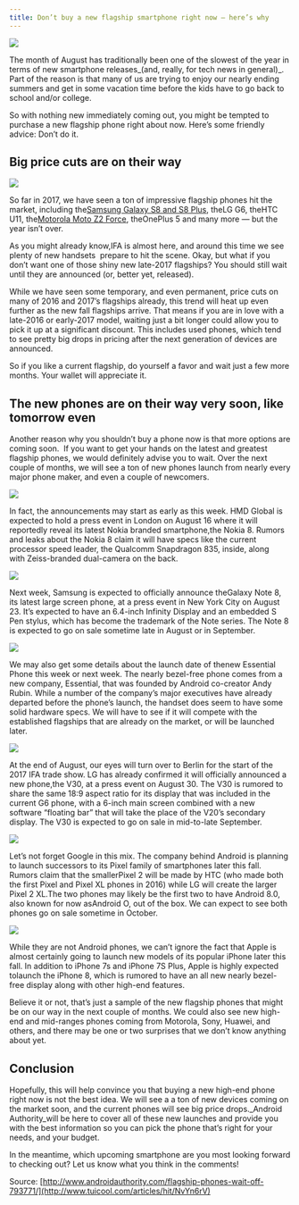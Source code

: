 ```yaml
---
title: Don’t buy a new flagship smartphone right now – here’s why
---
```


![](http://img0.tuicool.com/v2UfqeE.jpg!web)

The month of August has traditionally been one of the slowest of the year in terms of new smartphone releases_\(and, really, for tech news in general\)_. Part of the reason is that many of us are trying to enjoy our nearly ending summers and get in some vacation time before the kids have to go back to school and/or college.

So with nothing new immediately coming out, you might be tempted to purchase a new flagship phone right about now. Here’s some friendly advice: Don’t do it.

## Big price cuts are on their way

![](http://img0.tuicool.com/VVBn6rz.jpg!web)

So far in 2017, we have seen a ton of impressive flagship phones hit the market, including the[Samsung Galaxy S8 and S8 Plus](http://www.androidauthority.com/samsung-galaxy-s8-plus-review-760314/), theLG G6, theHTC U11, the[Motorola Moto Z2 Force](http://www.androidauthority.com/moto-z2-force-review-790059/), theOnePlus 5 and many more — but the year isn’t over.

As you might already know,IFA is almost here, and around this time we see plenty of new handsets  prepare to hit the scene. Okay, but what if you don’t want one of those shiny new late-2017 flagships? You should still wait until they are announced \(or, better yet, released\).

While we have seen some temporary, and even permanent, price cuts on many of 2016 and 2017’s flagships already, this trend will heat up even further as the new fall flagships arrive. That means if you are in love with a late-2016 or early-2017 model, waiting just a bit longer could allow you to pick it up at a significant discount. This includes used phones, which tend to see pretty big drops in pricing after the next generation of devices are announced.

So if you like a current flagship, do yourself a favor and wait just a few more months. Your wallet will appreciate it.

## The new phones are on their way very soon, like tomorrow even

Another reason why you shouldn’t buy a phone now is that more options are coming soon.  If you want to get your hands on the latest and greatest flagship phones, we would definitely advise you to wait. Over the next couple of months, we will see a ton of new phones launch from nearly every major phone maker, and even a couple of newcomers.

![](http://img0.tuicool.com/VNzqQvF.jpg!web)

In fact, the announcements may start as early as this week. HMD Global is expected to hold a press event in London on August 16 where it will reportedly reveal its latest Nokia branded smartphone,the Nokia 8. Rumors and leaks about the Nokia 8 claim it will have specs like the current processor speed leader, the Qualcomm Snapdragon 835, inside, along with Zeiss-branded dual-camera on the back.

![](http://img1.tuicool.com/YbUJfq7.jpg!web)

Next week, Samsung is expected to officially announce theGalaxy Note 8, its latest large screen phone, at a press event in New York City on August 23. It’s expected to have an 6.4-inch Infinity Display and an embedded S Pen stylus, which has become the trademark of the Note series. The Note 8 is expected to go on sale sometime late in August or in September.

![](http://img2.tuicool.com/jE7veiE.jpg!web)

We may also get some details about the launch date of thenew Essential Phone this week or next week. The nearly bezel-free phone comes from a new company, Essential, that was founded by Android co-creator Andy Rubin. While a number of the company’s major executives have already departed before the phone’s launch, the handset does seem to have some solid hardware specs. We will have to see if it will compete with the established flagships that are already on the market, or will be launched later.

![](http://img1.tuicool.com/aYn6zaE.jpg!web)

At the end of August, our eyes will turn over to Berlin for the start of the 2017 IFA trade show. LG has already confirmed it will officially announced a new phone,the V30, at a press event on August 30. The V30 is rumored to share the same 18:9 aspect ratio for its display that was included in the current G6 phone, with a 6-inch main screen combined with a new software “floating bar” that will take the place of the V20’s secondary display. The V30 is expected to go on sale in mid-to-late September.

![](http://img2.tuicool.com/vuaaMn6.jpg!web)

Let’s not forget Google in this mix. The company behind Android is planning to launch successors to its Pixel family of smartphones later this fall. Rumors claim that the smallerPixel 2 will be made by HTC \(who made both the first Pixel and Pixel XL phones in 2016\) while LG will create the larger Pixel 2 XL.The two phones may likely be the first two to have Android 8.0, also known for now asAndroid O, out of the box. We can expect to see both phones go on sale sometime in October.

![](http://img1.tuicool.com/EBBvEbN.jpg!web)

While they are not Android phones, we can’t ignore the fact that Apple is almost certainly going to launch new models of its popular iPhone later this fall. In addition to iPhone 7s and iPhone 7S Plus, Apple is highly expected tolaunch the iPhone 8, which is rumored to have an all new nearly bezel-free display along with other high-end features.

Believe it or not, that’s just a sample of the new flagship phones that might be on our way in the next couple of months. We could also see new high-end and mid-ranges phones coming from Motorola, Sony, Huawei, and others, and there may be one or two surprises that we don’t know anything about yet.

## Conclusion

Hopefully, this will help convince you that buying a new high-end phone right now is not the best idea. We will see a a ton of new devices coming on the market soon, and the current phones will see big price drops._Android Authority_will be here to cover all of these new launches and provide you with the best information so you can pick the phone that’s right for your needs, and your budget.

In the meantime, which upcoming smartphone are you most looking forward to checking out? Let us know what you think in the comments!



Source: [http://www.androidauthority.com/flagship-phones-wait-off-793771/](http://www.tuicool.com/articles/hit/NvYn6rV)

